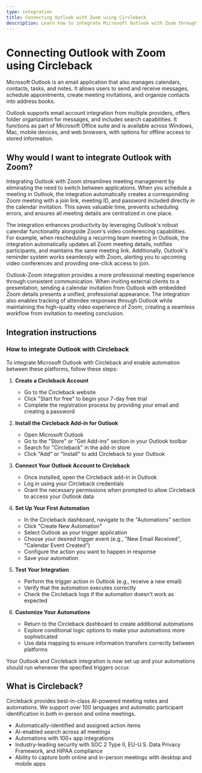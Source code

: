 ```yaml
---
type: integration
title: Connecting Outlook with Zoom using Circleback
description: Learn how to integrate Microsoft Outlook with Zoom through Circleback to streamline meeting management, enhance productivity, and provide a more professional meeting experience.
---
```


# Connecting Outlook with Zoom using Circleback

Microsoft Outlook is an email application that also manages calendars, contacts, tasks, and notes. It allows users to send and receive messages, schedule appointments, create meeting invitations, and organize contacts into address books. 

Outlook supports email account integration from multiple providers, offers folder organization for messages, and includes search capabilities. It functions as part of Microsoft Office suite and is available across Windows, Mac, mobile devices, and web browsers, with options for offline access to stored information.

## Why would I want to integrate Outlook with Zoom?

Integrating Outlook with Zoom streamlines meeting management by eliminating the need to switch between applications. When you schedule a meeting in Outlook, the integration automatically creates a corresponding Zoom meeting with a join link, meeting ID, and password included directly in the calendar invitation. This saves valuable time, prevents scheduling errors, and ensures all meeting details are centralized in one place.

The integration enhances productivity by leveraging Outlook's robust calendar functionality alongside Zoom's video conferencing capabilities. For example, when rescheduling a recurring team meeting in Outlook, the integration automatically updates all Zoom meeting details, notifies participants, and maintains the same meeting link. Additionally, Outlook's reminder system works seamlessly with Zoom, alerting you to upcoming video conferences and providing one-click access to join.

Outlook-Zoom integration provides a more professional meeting experience through consistent communication. When inviting external clients to a presentation, sending a calendar invitation from Outlook with embedded Zoom details presents a unified, professional appearance. The integration also enables tracking of attendee responses through Outlook while maintaining the high-quality video experience of Zoom, creating a seamless workflow from invitation to meeting conclusion.

## Integration instructions

### How to integrate Outlook with Circleback

To integrate Microsoft Outlook with Circleback and enable automation between these platforms, follow these steps:

1. **Create a Circleback Account**
   - Go to the Circleback website
   - Click "Start for free" to begin your 7-day free trial
   - Complete the registration process by providing your email and creating a password

2. **Install the Circleback Add-in for Outlook**
   - Open Microsoft Outlook
   - Go to the "Store" or "Get Add-ins" section in your Outlook toolbar
   - Search for "Circleback" in the add-in store
   - Click "Add" or "Install" to add Circleback to your Outlook

3. **Connect Your Outlook Account to Circleback**
   - Once installed, open the Circleback add-in in Outlook
   - Log in using your Circleback credentials
   - Grant the necessary permissions when prompted to allow Circleback to access your Outlook data

4. **Set Up Your First Automation**
   - In the Circleback dashboard, navigate to the "Automations" section
   - Click "Create New Automation"
   - Select Outlook as your trigger application
   - Choose your desired trigger event (e.g., "New Email Received", "Calendar Event Created")
   - Configure the action you want to happen in response
   - Save your automation

5. **Test Your Integration**
   - Perform the trigger action in Outlook (e.g., receive a new email)
   - Verify that the automation executes correctly
   - Check the Circleback logs if the automation doesn't work as expected

6. **Customize Your Automations**
   - Return to the Circleback dashboard to create additional automations
   - Explore conditional logic options to make your automations more sophisticated
   - Use data mapping to ensure information transfers correctly between platforms

Your Outlook and Circleback integration is now set up and your automations should run whenever the specified triggers occur.

## What is Circleback?

Circleback provides best-in-class AI-powered meeting notes and automations. We support over 100 languages and automatic participant identification in both in-person and online meetings.
* Automatically-identified and assigned action items
* AI-enabled search across all meetings
* Automations with 100+ app integrations
* Industry-leading security with SOC 2 Type II, EU-U.S. Data Privacy Framework, and HIPAA compliance
* Ability to capture both online and in-person meetings with desktop and mobile apps